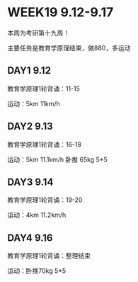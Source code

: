 # WEEK19 9.12-9.17

本周为考研第十九周！

主要任务是教育学原理结束，做880，多运动

## DAY1 9.12

教育学原理1轮背诵：11-15

运动：5km 11km/h

## DAY2 9.13

教育学原理1轮背诵：16-18

运动：5km 11.1km/h 卧推 65kg 5\*5

## DAY3 9.14

教育学原理1轮背诵：19-20

运动：4km 11.2km/h

## DAY4 9.16

教育学原理1轮背诵：整理结束

运动：卧推70kg 5\*5

